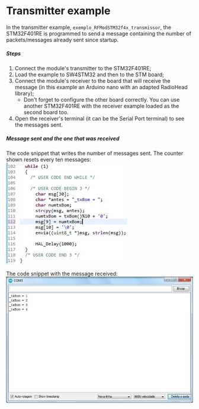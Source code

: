 # Transmitter example
In the transmitter example, `exemplo_RFModSTM32f4x_transmissor`, the STM32F401RE is programmed to send a message containing the number of packets/messages already sent since startup.
##### Steps
1. Connect the module's transmitter to the STM32F401RE;
2. Load the example to SW4STM32 and then to the STM board;
3. Connect the module's receiver to the board that will receive the message (in this example an Arduino nano with an adapted RadioHead library);
   - Don't forget to configure the other board correctly. You can use another STM32F401RE with the receiver example loaded as the second board too.
4. Open the receiver's terminal (it can be the Serial Port terminal) to see the messages sent.
##### Message sent and the one that was received
The code snippet that writes the number of messages sent. The counter shown resets every ten messages:
![TesteTransmissor2](https://github.com/GabPGomes/433MHz_RF_Module_STM32F4x/blob/main/images/TesteTransmissor2.jpg)

The code snippet with the message received:
![TesteTransmissor1](https://github.com/GabPGomes/433MHz_RF_Module_STM32F4x/blob/main/images/TesteTransmissor1.jpg)

